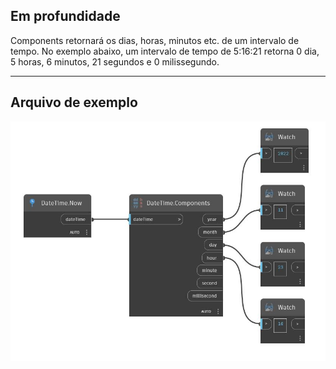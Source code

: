 ## Em profundidade
Components retornará os dias, horas, minutos etc. de um intervalo de tempo. No exemplo abaixo, um intervalo de tempo de 5:16:21 retorna 0 dia, 5 horas, 6 minutos, 21 segundos e 0 milissegundo.
___
## Arquivo de exemplo

![Components](./DSCore.DateTime.Components_img.jpg)

